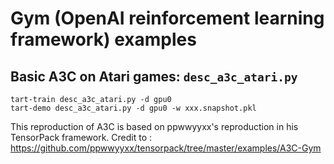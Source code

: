 # Gym (OpenAI reinforcement learning framework) examples

## Basic A3C on Atari games: `desc_a3c_atari.py`

```
tart-train desc_a3c_atari.py -d gpu0
tart-demo desc_a3c_atari.py -d gpu0 -w xxx.snapshot.pkl
```

This reproduction of A3C is based on ppwwyyxx's reproduction in his TensorPack framework.
Credit to : https://github.com/ppwwyyxx/tensorpack/tree/master/examples/A3C-Gym

